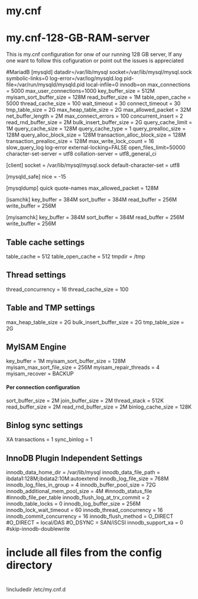 # my.cnf

# my.cnf-128-GB-RAM-server
This is my.cnf configuration for onw of our running 128 GB server, If any one want to follow this cofiguration or point out the issues is appreciated

#MariadB
[mysqld]
datadir=/var/lib/mysql
socket=/var/lib/mysql/mysql.sock
symbolic-links=0
log-error=/var/log/mysqld.log
pid-file=/var/run/mysqld/mysqld.pid
local-infile=0
innodb=on
max_connections = 5000
max_user_connections=1000
key_buffer_size = 512M
myisam_sort_buffer_size = 128M
read_buffer_size = 1M
table_open_cache = 5000
thread_cache_size = 100
wait_timeout = 30
connect_timeout = 30
tmp_table_size = 2G
max_heap_table_size = 2G
max_allowed_packet = 32M
net_buffer_length = 2M
max_connect_errors = 100
concurrent_insert = 2
read_rnd_buffer_size = 2M
bulk_insert_buffer_size = 2G
query_cache_limit = 1M
query_cache_size = 128M
query_cache_type = 1
query_prealloc_size = 128M
query_alloc_block_size = 128M
transaction_alloc_block_size = 128M
transaction_prealloc_size = 128M
max_write_lock_count = 16
slow_query_log
log-error
external-locking=FALSE
open_files_limit=50000
character-set-server = utf8
collation-server = utf8_general_ci

[client]
socket = /var/lib/mysql/mysql.sock
default-character-set = utf8

[mysqld_safe]
nice = -15

[mysqldump]
quick
quote-names
max_allowed_packet = 128M

[isamchk]
key_buffer = 384M
sort_buffer = 384M
read_buffer = 256M
write_buffer = 256M

[myisamchk]
key_buffer = 384M
sort_buffer = 384M
read_buffer = 256M
write_buffer = 256M

## Table cache settings
table_cache = 512
table_open_cache = 512
tmpdir = /tmp

## Thread settings
thread_concurrency = 16
thread_cache_size = 100

## Table and TMP settings
max_heap_table_size = 2G
bulk_insert_buffer_size = 2G
tmp_table_size = 2G

## MyISAM Engine
key_buffer = 1M
myisam_sort_buffer_size = 128M
myisam_max_sort_file_size = 256M
myisam_repair_threads = 4
myisam_recover = BACKUP


#### Per connection configuration ####
sort_buffer_size = 2M
join_buffer_size = 2M
thread_stack = 512K
read_buffer_size = 2M
read_rnd_buffer_size = 2M
binlog_cache_size = 128K

## Binlog sync settings
XA transactions = 1
sync_binlog = 1

## InnoDB Plugin Independent Settings
innodb_data_home_dir = /var/lib/mysql
innodb_data_file_path = ibdata1:128M;ibdata2:10M:autoextend
innodb_log_file_size = 768M
innodb_log_files_in_group = 4
innodb_buffer_pool_size = 72G
innodb_additional_mem_pool_size = 4M
#innodb_status_file
#innodb_file_per_table
innodb_flush_log_at_trx_commit = 2
innodb_table_locks = 0
innodb_log_buffer_size = 256M
innodb_lock_wait_timeout = 60
innodb_thread_concurrency = 16
innodb_commit_concurrency = 16
innodb_flush_method = O_DIRECT
#O_DIRECT = local/DAS
#O_DSYNC = SAN/iSCSI
innodb_support_xa = 0
#skip-innodb-doublewrite
#
# include all files from the config directory
#
!includedir /etc/my.cnf.d
